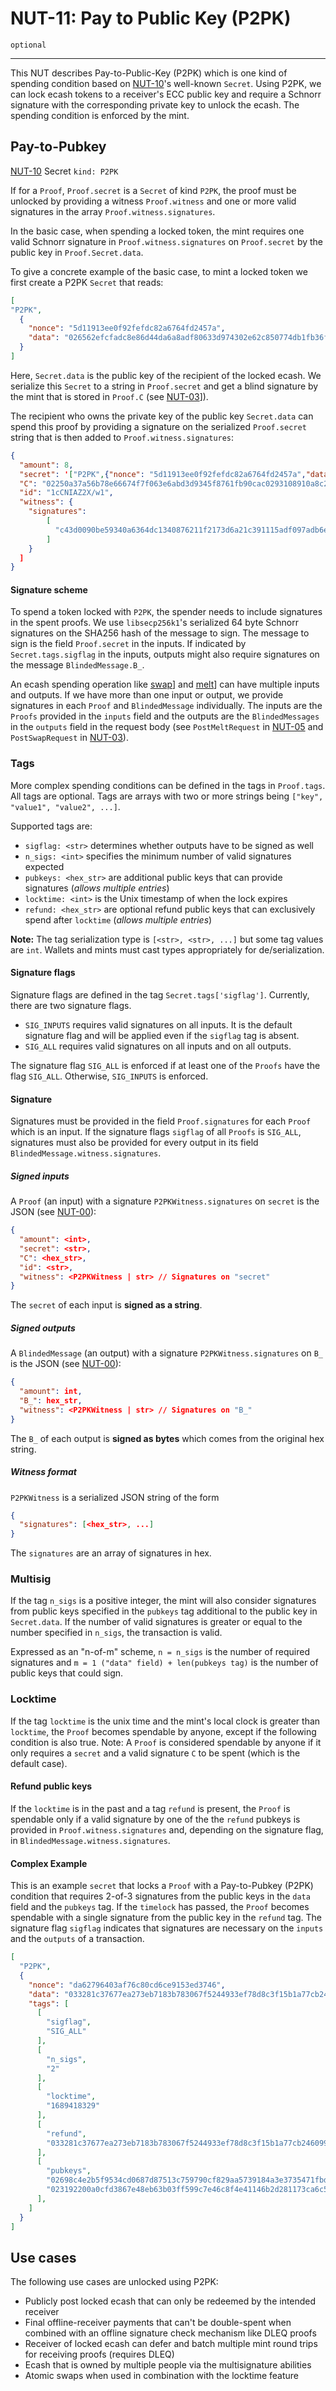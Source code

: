 NUT-11: Pay to Public Key (P2PK)
==========================

`optional`

---

This NUT describes Pay-to-Public-Key (P2PK) which is one kind of spending condition based on [NUT-10][10]'s well-known `Secret`. Using P2PK, we can lock ecash tokens to a receiver's ECC public key and require a Schnorr signature with the corresponding private key to unlock the ecash. The spending condition is enforced by the mint.

## Pay-to-Pubkey

[NUT-10][10] Secret `kind: P2PK`

If for a `Proof`, `Proof.secret` is a `Secret` of kind `P2PK`, the proof must be unlocked by providing a witness `Proof.witness` and one or more valid signatures in the array `Proof.witness.signatures`. 

In the basic case, when spending a locked token, the mint requires one valid Schnorr signature in `Proof.witness.signatures` on `Proof.secret` by the public key in `Proof.Secret.data`. 

To give a concrete example of the basic case, to mint a locked token we first create a P2PK `Secret` that reads:
```json
[
"P2PK", 
  {
    "nonce": "5d11913ee0f92fefdc82a6764fd2457a",
    "data": "026562efcfadc8e86d44da6a8adf80633d974302e62c850774db1fb36ff4cc7198",
  }
]
```
Here, `Secret.data` is the public key of the recipient of the locked ecash. We serialize this `Secret` to a string in `Proof.secret` and get a blind signature by the mint that is stored in `Proof.C` (see [NUT-03][03]]). 

The recipient who owns the private key of the public key `Secret.data` can spend this proof by providing a signature on the serialized `Proof.secret` string that is then added to `Proof.witness.signatures`:

```json
{
  "amount": 8, 
  "secret": '["P2PK",{"nonce": "5d11913ee0f92fefdc82a6764fd2457a","data": "026562efcfadc8e86d44da6a8adf80633d974302e62c850774db1fb36ff4cc7198",}]',
  "C": "02250a37a56b78e66674f7f063e6abd3d9345f8761fb90cac0293108910a8c27a3",
  "id": "1cCNIAZ2X/w1",
  "witness": {
    "signatures":
        [
          "c43d0090be59340a6364dc1340876211f2173d6a21c391115adf097adb6ea0a3ddbe7fd81b4677281decc77be09c0359faa77416025130e487f8b9169eb0c609"
        ]
    }
  ]
}
```

#### Signature scheme

To spend a token locked with `P2PK`, the spender needs to include signatures in the spent proofs. We use `libsecp256k1`'s serialized 64 byte Schnorr signatures on the SHA256 hash of the message to sign. The message to sign is the field `Proof.secret` in the inputs. If indicated by `Secret.tags.sigflag` in the inputs, outputs might also require signatures on the message `BlindedMessage.B_`. 

An ecash spending operation like [swap][03]] and [melt][05]] can have multiple inputs and outputs. If we have more than one input or output, we provide signatures in each `Proof` and `BlindedMessage` individually. The inputs are the `Proofs` provided in the `inputs` field and the outputs are the `BlindedMessages` in the `outputs` field in the request body (see `PostMeltRequest` in [NUT-05][05] and `PostSwapRequest` in [NUT-03][03]). 

### Tags
More complex spending conditions can be defined in the tags in `Proof.tags`. All tags are optional. Tags are arrays with two or more strings being `["key", "value1", "value2", ...]`.

Supported tags are:

- `sigflag: <str>` determines whether outputs have to be signed as well
- `n_sigs: <int>` specifies the minimum number of valid signatures expected
- `pubkeys: <hex_str>` are additional public keys that can provide signatures (*allows multiple entries*)
- `locktime: <int>` is the Unix timestamp of when the lock expires
- `refund: <hex_str>` are optional refund public keys that can exclusively spend after `locktime` (*allows multiple entries*)

**Note:** The tag serialization type is `[<str>, <str>, ...]` but some tag values are `int`. Wallets and mints must cast types appropriately for de/serialization.

#### Signature flags
Signature flags are defined in the tag `Secret.tags['sigflag']`. Currently, there are two signature flags.


- `SIG_INPUTS` requires valid signatures on all inputs. It is the default signature flag and will be applied even if the `sigflag` tag is absent.
- `SIG_ALL` requires valid signatures on all inputs and on all outputs.

The signature flag `SIG_ALL` is enforced if at least one of the `Proofs` have the flag `SIG_ALL`. Otherwise, `SIG_INPUTS` is enforced.

#### Signature

Signatures must be provided in the field `Proof.signatures` for each `Proof` which is an input. If the signature flags `sigflag` of all `Proofs` is `SIG_ALL`, signatures must also be provided for every output in its field `BlindedMessage.witness.signatures`.

##### Signed inputs
A `Proof` (an input) with a signature `P2PKWitness.signatures` on `secret` is the JSON (see [NUT-00][00]):
```json
{
  "amount": <int>, 
  "secret": <str>,
  "C": <hex_str>,
  "id": <str>,
  "witness": <P2PKWitness | str> // Signatures on "secret"
}
```

The `secret` of each input is **signed as a string**.

##### Signed outputs
A `BlindedMessage` (an output) with a signature `P2PKWitness.signatures` on `B_` is the JSON (see [NUT-00][00]):

```json
{
  "amount": int,
  "B_": hex_str,
  "witness": <P2PKWitness | str> // Signatures on "B_"
}
```

The `B_` of each output is **signed as bytes** which comes from the original hex string.

##### Witness format

`P2PKWitness` is a serialized JSON string of the form
```json
{
  "signatures": [<hex_str>, ...]
}
```

The `signatures` are an array of signatures in hex.

### Multisig
If the tag `n_sigs` is a positive integer, the mint will also consider signatures from public keys specified in the `pubkeys` tag additional to the public key in `Secret.data`. If the number of valid signatures is greater or equal to the number specified in `n_sigs`, the transaction is valid.

Expressed as an "n-of-m" scheme, `n = n_sigs` is the number of required signatures and `m = 1 ("data" field) + len(pubkeys tag)` is the number of public keys that could sign.

### Locktime
If the tag `locktime` is the unix time and the mint's local clock is greater than `locktime`, the `Proof` becomes spendable by anyone, except if the following condition is also true. Note: A `Proof` is considered spendable by anyone if it only requires a `secret` and a valid signature `C` to be spent (which is the default case).

#### Refund public keys
If the `locktime` is in the past and a tag `refund` is present, the `Proof` is spendable only if a valid signature by one of the the `refund` pubkeys is provided in `Proof.witness.signatures` and, depending on the signature flag, in `BlindedMessage.witness.signatures`.

#### Complex Example

This is an example `secret` that locks a `Proof` with a Pay-to-Pubkey (P2PK) condition that requires 2-of-3 signatures from the public keys in the `data` field and the `pubkeys` tag. If the `timelock` has passed, the `Proof` becomes spendable with a single signature from the public key in the `refund` tag. The signature flag `sigflag` indicates that signatures are necessary on the `inputs` and the `outputs` of a transaction.

```json
[
  "P2PK",
  {
    "nonce": "da62796403af76c80cd6ce9153ed3746",
    "data": "033281c37677ea273eb7183b783067f5244933ef78d8c3f15b1a77cb246099c26e",
    "tags": [
      [
        "sigflag",
        "SIG_ALL"
      ], 
      [
        "n_sigs",
        "2"
      ], 
      [
        "locktime",
        "1689418329"
      ],                   
      [
        "refund",
        "033281c37677ea273eb7183b783067f5244933ef78d8c3f15b1a77cb246099c26e"
      ],      
      [
        "pubkeys",
        "02698c4e2b5f9534cd0687d87513c759790cf829aa5739184a3e3735471fbda904",
        "023192200a0cfd3867e48eb63b03ff599c7e46c8f4e41146b2d281173ca6c50c54"
      ],
    ]
  }
]
```

## Use cases

The following use cases are unlocked using P2PK:
- Publicly post locked ecash that can only be redeemed by the intended receiver
- Final offline-receiver payments that can't be double-spent when combined with an offline signature check mechanism like DLEQ proofs
- Receiver of locked ecash can defer and batch multiple mint round trips for receiving proofs (requires DLEQ)
- Ecash that is owned by multiple people via the multisignature abilities
- Atomic swaps when used in combination with the locktime feature

[00]: 00.md
[01]: 01.md
[02]: 02.md
[03]: 03.md
[04]: 04.md
[05]: 05.md
[06]: 06.md
[07]: 07.md
[08]: 08.md
[09]: 09.md
[10]: 10.md
[11]: 11.md
[12]: 12.md
